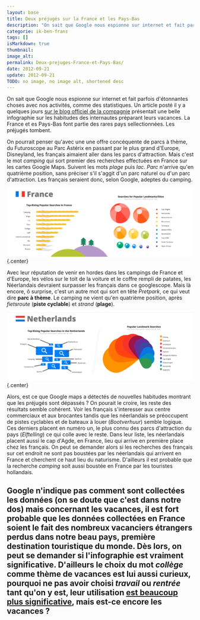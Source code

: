 ```yaml
---
layout: base
title: Deux préjugés sur la France et les Pays-Bas
description: "On sait que Google nous espionne sur internet et fait parfois d'étonnantes choses avec nos activités, comme des statistiques. Un article posté il y a quelque"
categorie: ik-ben-frans
tags: []
isMarkdown: true
thumbnail: 
image_alt: 
permalink: Deux-prejuges-France-et-Pays-Bas/
date: 2012-09-21
update: 2012-09-21
TODO: no image, no image alt, shortened desc
---
```


On sait que Google nous espionne sur internet et fait parfois d'étonnantes choses avec nos activités, comme des statistiques. Un article posté il y a quelques jours [sur le blog officiel de la compagnie](http://googleblog.blogspot.cz/2012/09/google-maps-shows-how-we-spent-summer.html) présentait une belle infographie sur les habitudes des internautes préparant leurs vacances. La France et es Pays-Bas font partie des rares pays sellectionnées. Les préjugés tombent.

On pourrait penser qu'avec une une offre concéquente de parcs à thème, du Futuroscope au Parc Astérix en passant par le plus grand d'Europe, Disneyland, les français aimaient aller dans les parcs d'attraction. Mais c'est le mot *camping* qui sort premier des recherches effectuées en France sur les cartes Google Maps. Suivent les mots *plage* puis *lac*. *Parc* n'arrive qu'en quatrième position, sans préciser s'il s'aggit d'un parc naturel ou d'un parc d'attraction. Les français seraient donc, selon Google, adeptes du camping.

![Recherches Google maps France](top-searches-france.png){.center}

Avec leur réputation de venir en hordes dans les campings de France et d'Europe, les vélos sur le toit de la voiture et le coffre rempli de patates, les Néerlandais devraient surpasser les français dans ce googlescope. Mais là encore, ô surprise, c'est un autre mot qui sort en tête *Pretpark*, ce qui veut dire **parc à thème**. Le camping ne vient qu'en quatrième position, après *fietsroute* (**piste cyclable**) et *strand* (**plage**).

![Recherches Google maps Pays-Bas](top-searches-hollande.png){.center}

Alors, est ce que Google maps a détectés de nouvelles habitudes montrant que les préjugés sont dépassés ? On pourait le croire, les reste des résultats semble cohérent. Voir les français s'interesser aux centre commerciaux et aux brocantes tandis que les néerlandais se préoccupent de pistes cyclables et de bateaux à louer (*Bootverhuur*) semble logique. Ces derniers placent en numéro un, le plus connu des parcs d'attraction du pays (*Elftelling*) ce qui colle avec le reste. Dans leur liste, les néerlandais placent aussi le cap d'Agde, en France, lieu qui arrive en première place chez les français. On peut se demander alors si les recherches des français sur cet endroit ne sont pas boustées par les néerlandais qui arrivent en France et cherchent ce haut lieu du naturisme. D'ailleurs il est probable que la recherche *camping* soit aussi boustée en France par les touristes hollandais.

Google n'indique pas comment sont collectées les données (on se doute que c'est dans notre dos) mais concernant les vacances, il est fort probable que les données collectées en France soient le fait des nombreux vacanciers étrangers perdus dans notre beau pays, première destination touristique du monde. Dès lors, on peut se demander si l'infographie est vraiment significative. D'ailleurs le choix du mot *collège* comme thème de vacances est lui aussi curieux, pourquoi ne pas avoir choisi *travail* ou *rentrée* tant qu'on y est, leur utilisation [est beaucoup plus significative](http://www.google.com/trends/?q=coll%C3%A8ge,+travail,+rentr%C3%A9e&ctab=0&geo=all&date=all&sort=0), mais est-ce encore les vacances ?
---
<!-- post notes:
http://googleblog.blogspot.cz/2012/09/google-maps-shows-how-we-spent-summer.html
--->
